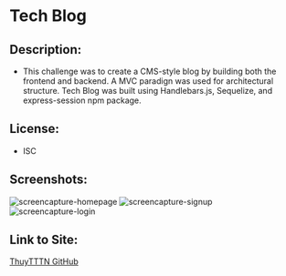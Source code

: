 # Tech Blog

## Description:
- This challenge was to create a CMS-style blog by building both the frontend and backend. A MVC paradign was used for architectural structure.  Tech Blog was built using Handlebars.js, Sequelize, and express-session npm package.

## License:
- ISC

## Screenshots:
![screencapture-homepage](https://user-images.githubusercontent.com/92459709/170891696-13a2b356-0d16-4b3c-9c67-ae0189f1358d.png)
![screencapture-signup](https://user-images.githubusercontent.com/92459709/170891744-4f5e5871-6afe-4644-bec3-8e879473c7fc.png)
![screencapture-login](https://user-images.githubusercontent.com/92459709/170891748-d6137c3e-17c5-40ea-a273-8b8c1c1e2efe.png)


## Link to Site:
[ThuyTTTN GitHub](https://github.com/ThuyTTTN/e-commerce)
